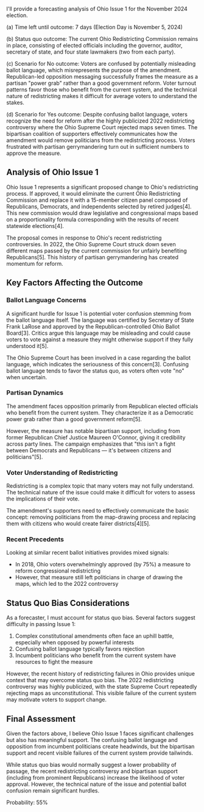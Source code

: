 I'll provide a forecasting analysis of Ohio Issue 1 for the November 2024 election.

(a) Time left until outcome: 7 days (Election Day is November 5, 2024)

(b) Status quo outcome: The current Ohio Redistricting Commission remains in place, consisting of elected officials including the governor, auditor, secretary of state, and four state lawmakers (two from each party).

(c) Scenario for No outcome: Voters are confused by potentially misleading ballot language, which misrepresents the purpose of the amendment. Republican-led opposition messaging successfully frames the measure as a partisan "power grab" rather than a good government reform. Voter turnout patterns favor those who benefit from the current system, and the technical nature of redistricting makes it difficult for average voters to understand the stakes.

(d) Scenario for Yes outcome: Despite confusing ballot language, voters recognize the need for reform after the highly publicized 2022 redistricting controversy where the Ohio Supreme Court rejected maps seven times. The bipartisan coalition of supporters effectively communicates how the amendment would remove politicians from the redistricting process. Voters frustrated with partisan gerrymandering turn out in sufficient numbers to approve the measure.

## Analysis of Ohio Issue 1

Ohio Issue 1 represents a significant proposed change to Ohio's redistricting process. If approved, it would eliminate the current Ohio Redistricting Commission and replace it with a 15-member citizen panel composed of Republicans, Democrats, and independents selected by retired judges[4]. This new commission would draw legislative and congressional maps based on a proportionality formula corresponding with the results of recent statewide elections[4].

The proposal comes in response to Ohio's recent redistricting controversies. In 2022, the Ohio Supreme Court struck down seven different maps passed by the current commission for unfairly benefiting Republicans[5]. This history of partisan gerrymandering has created momentum for reform.

## Key Factors Affecting the Outcome

### Ballot Language Concerns

A significant hurdle for Issue 1 is potential voter confusion stemming from the ballot language itself. The language was certified by Secretary of State Frank LaRose and approved by the Republican-controlled Ohio Ballot Board[3]. Critics argue this language may be misleading and could cause voters to vote against a measure they might otherwise support if they fully understood it[5].

The Ohio Supreme Court has been involved in a case regarding the ballot language, which indicates the seriousness of this concern[3]. Confusing ballot language tends to favor the status quo, as voters often vote "no" when uncertain.

### Partisan Dynamics

The amendment faces opposition primarily from Republican elected officials who benefit from the current system. They characterize it as a Democratic power grab rather than a good government reform[5].

However, the measure has notable bipartisan support, including from former Republican Chief Justice Maureen O'Connor, giving it credibility across party lines. The campaign emphasizes that "this isn't a fight between Democrats and Republicans — it's between citizens and politicians"[5].

### Voter Understanding of Redistricting

Redistricting is a complex topic that many voters may not fully understand. The technical nature of the issue could make it difficult for voters to assess the implications of their vote.

The amendment's supporters need to effectively communicate the basic concept: removing politicians from the map-drawing process and replacing them with citizens who would create fairer districts[4][5].

### Recent Precedents

Looking at similar recent ballot initiatives provides mixed signals:

- In 2018, Ohio voters overwhelmingly approved (by 75%) a measure to reform congressional redistricting
- However, that measure still left politicians in charge of drawing the maps, which led to the 2022 controversy

## Status Quo Bias Considerations

As a forecaster, I must account for status quo bias. Several factors suggest difficulty in passing Issue 1:

1. Complex constitutional amendments often face an uphill battle, especially when opposed by powerful interests
2. Confusing ballot language typically favors rejection
3. Incumbent politicians who benefit from the current system have resources to fight the measure

However, the recent history of redistricting failures in Ohio provides unique context that may overcome status quo bias. The 2022 redistricting controversy was highly publicized, with the state Supreme Court repeatedly rejecting maps as unconstitutional. This visible failure of the current system may motivate voters to support change.

## Final Assessment

Given the factors above, I believe Ohio Issue 1 faces significant challenges but also has meaningful support. The confusing ballot language and opposition from incumbent politicians create headwinds, but the bipartisan support and recent visible failures of the current system provide tailwinds.

While status quo bias would normally suggest a lower probability of passage, the recent redistricting controversy and bipartisan support (including from prominent Republicans) increase the likelihood of voter approval. However, the technical nature of the issue and potential ballot confusion remain significant hurdles.

Probability: 55%